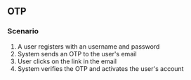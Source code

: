 ## OTP


### Scenario

1. A user registers with an username and password
2. System sends an OTP to the user's email 
3. User clicks on the link in the email
4. System verifies the OTP and activates the user's account